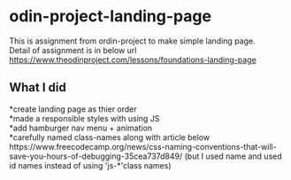 # odin-project-landing-page
This is assignment from ordin-project to make simple landing page.
<br>
Detail of assignment is in below url
<a>https://www.theodinproject.com/lessons/foundations-landing-page</a>

<h2>What I did</h2>
*create landing page as thier order<br>
*made a responsible styles with using JS<br>
*add hamburger nav menu + animation <br>
*carefully named class-names along with article below<br>
<a>https://www.freecodecamp.org/news/css-naming-conventions-that-will-save-you-hours-of-debugging-35cea737d849/</a>
(but I used name and used id names instead of using 'js-*'class names)

